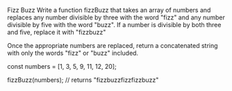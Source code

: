Fizz Buzz
Write a function fizzBuzz that takes an array of numbers and replaces any number divisible by three with the word "fizz" and any number divisible by five with the word "buzz". If a number is divisible by both three and five, replace it with "fizzbuzz"

Once the appropriate numbers are replaced, return a concatenated string with only the words "fizz" or "buzz" included.

const numbers = [1, 3, 5, 9, 11, 12, 20];

fizzBuzz(numbers); // returns "fizzbuzzfizzfizzbuzz"